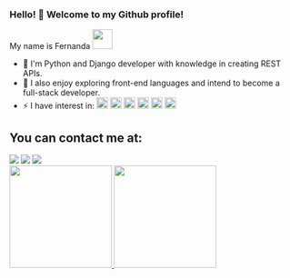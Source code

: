 ### Hello! 👋 Welcome to my Github profile!

My name is Fernanda <img src="https://user-images.githubusercontent.com/81257522/219254753-7939c87a-cd38-41f0-b643-1a035b414c70.png" width="35px">


- 🔭 I'm Python and Django developer with knowledge in creating REST APIs.
- 🌱 I also enjoy exploring front-end languages and intend to become a full-stack developer.
- ⚡ I have interest in: <img src="https://cdn.jsdelivr.net/gh/devicons/devicon/icons/python/python-original.svg" width="20" height="20"/> <img src="https://cdn.jsdelivr.net/gh/devicons/devicon/icons/django/django-plain.svg"  width="20" height="20"/> <img src="https://cdn.jsdelivr.net/gh/devicons/devicon/icons/javascript/javascript-original.svg" width="20" height="20"/> <img src="https://cdn.jsdelivr.net/gh/devicons/devicon/icons/adonisjs/adonisjs-original.svg" width="20" height="20"/> <img src="https://cdn.jsdelivr.net/gh/devicons/devicon/icons/css3/css3-original.svg" width="20" height="20"/> <img src="https://cdn.jsdelivr.net/gh/devicons/devicon/icons/react/react-original.svg" width="20" height="20"/>


## You can contact me at:


<div>
<a href="https://instagram.com/fdamasco"target="_blank"><img src="https://img.shields.io/badge/-Instagram-%23E4405F?style=for-the-badge&logo=instagram&logoColor=white" target="_blank"></a>
<a href = "mailto:fdamascos@gmail.com"  target="_blank"><img src="https://img.shields.io/badge/Gmail-D14836?style=for-the-badge&logo=gmail&logoColor=white" target="_blank"></a>
<a href="https://www.linkedin.com/in/fdamasco" target="_blank"><img src="https://img.shields.io/badge/-LinkedIn-%230077B5?style=for-the-badge&logo=linkedin&logoColor=white" target="_blank"></a>   
</div>


<a href="https://github.com/fdamasco">
<img height="180em" src="https://github-readme-stats.vercel.app/api/top-langs/?username=fdamasco&layout=compact&langs_count=7&theme=dracula"/>
<img height="180em" src="https://github-readme-stats.vercel.app/api?username=fdamasco&show_icons=true&theme=dracula&include_all_commits=true&count_private=true"/>
</div>

